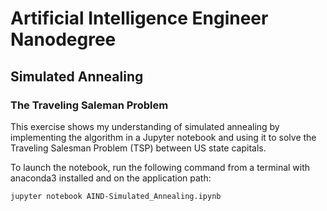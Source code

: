# Artificial Intelligence Engineer Nanodegree
## Simulated Annealing
### The Traveling Saleman Problem

This exercise shows my understanding of simulated annealing by implementing the algorithm in a Jupyter notebook and using it to solve the Traveling Salesman Problem (TSP) between US state capitals.

To launch the notebook, run the following command from a terminal with anaconda3 installed and on the application path:

    jupyter notebook AIND-Simulated_Annealing.ipynb

